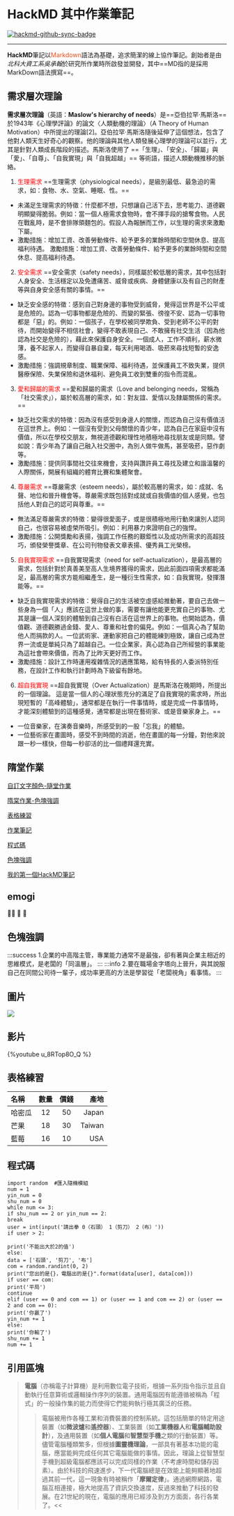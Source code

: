 # HackMD 其中作業筆記

[![hackmd-github-sync-badge](https://hackmd.io/Vko9cLeYQeCPBIr0ZHQWtA/badge)](https://hackmd.io/Vko9cLeYQeCPBIr0ZHQWtA)

---
**HackMD**筆記以<font color=EB4E19>Markdown</font>語法為基礎，追求簡潔的線上協作筆記。創始者是由*北科大資工系吳承翰*於研究所作業時所啟發並開發，其中==MD指的是採用MarkDown語法撰寫==。

## 需求層次理論
**需求層次理論**（英語：**Maslow's hierarchy of needs**）是==亞伯拉罕·馬斯洛==於1943年《心理學評論》的論文〈人類動機的理論〉（A Theory of Human Motivation）中所提出的理論[2]。亞伯拉罕·馬斯洛隨後延伸了這個想法，包含了他對人類天生好奇心的觀察。他的理論與其他人類發展心理學的理論可以並行，尤其是針對人類成長階段的描述。馬斯洛使用了 ==「生理」、「安全」、「歸屬」與「愛」、「自尊」、「自我實現」與「自我超越」== 等術語，描述人類動機推移的脈絡。
1. <font color=ff0000>生理需求</font>
==生理需求（physiological needs），是級別最低、最急迫的需求，如：食物、水、空氣、睡眠、性。==
* 未滿足生理需求的特徵：什麼都不想，只想讓自己活下去，思考能力、道德觀明顯變得脆弱。例如：當一個人極需求食物時，會不擇手段的搶奪食物。人民在戰亂時，是不會排隊領麵包的。假設人為報酬而工作，以生理的需求來激勵下屬。
* 激勵措施：增加工資、改善勞動條件、給予更多的業餘時間和空間休息、提高福利待遇。
激勵措施：增加工資、改善勞動條件、給予更多的業餘時間和空間休息、提高福利待遇。
2. <font color=ff0000>安全需求</font>
==安全需求（safety needs），同樣屬於較低層的需求，其中包括對人身安全、生活穩定以及免遭痛苦、威脅或疾病、身體健康以及有自己的財產等與自身安全感有關的事情。==
* 缺乏安全感的特徵：感到自己對身邊的事物受到威脅，覺得這世界是不公平或是危險的。認為一切事物都是危險的、而變的緊張、徬徨不安、認為一切事物都是「惡」的。例如：一個孩子，在學校被同學欺負、受到老師不公平的對待，而開始變得不相信社會，變得不敢表現自己、不敢擁有社交生活（因為他認為社交是危險的），藉此來保護自身安全。一個成人，工作不順利，薪水微薄，養不起家人，而變得自暴自棄，每天利用喝酒、吸菸來尋找短暫的安逸感。
* 激勵措施：強調規章制度、職業保障、福利待遇，並保護員工不致失業，提供醫療保險、失業保險和退休福利、避免員工收到雙重的指令而混亂。
3. <font color=ff0000>愛和歸屬的需求</font>
==愛和歸屬的需求（Love and belonging needs，常稱為「社交需求」），屬於較高層的需求，如：對友誼、愛情以及隸屬關係的需求。==
* 缺乏社交需求的特徵：因為沒有感受到身邊人的關懷，而認為自己沒有價值活在這世界上。例如：一個沒有受到父母關懷的青少年，認為自己在家庭中沒有價值，所以在學校交朋友，無視道德觀和理性地積極地尋找朋友或是同類。譬如說：青少年為了讓自己融入社交圈中，為別人做牛做馬，甚至吸菸，惡作劇等。
* 激勵措施：提供同事間社交往來機會，支持與讚許員工尋找及建立和諧溫馨的人際關係，開展有組織的體育比賽和集體聚會。
4. <font color=ff0000>尊嚴需求</font>
==尊嚴需求（esteem needs），屬於較高層的需求，如：成就、名聲、地位和晉升機會等。尊嚴需求既包括對成就或自我價值的個人感覺，也包括他人對自己的認可與尊重。==
*  無法滿足尊嚴需求的特徵：變得很愛面子，或是很積極地用行動來讓別人認同自己，也很容易被虛榮所吸引。例如：利用暴力來證明自己的強悍。
*  激勵措施：公開獎勵和表揚，強調工作任務的艱鉅性以及成功所需求的高超技巧，頒發榮譽獎章、在公司刊物發表文章表揚、優秀員工光榮榜。
5. <font color=ff0000>自我實現需求</font>
==自我實現需求（need for self-actualization），是最高層的需求，包括針對於真善美至高人生境界獲得的需求，因此前面四項需求都能滿足，最高層的需求方能相繼產生，是一種衍生性需求，如：自我實現，發揮潛能等。==
* 缺乏自我實現需求的特徵：覺得自己的生活被空虛感給推動著，要自己去做一些身為一個「人」應該在這世上做的事，需要有讓他能更充實自己的事物、尤其是讓一個人深刻的體驗到自己沒有白活在這世界上的事物。也開始認為，價值觀、道德觀勝過金錢、愛人、尊重和社會的偏見。例如：一個真心為了幫助他人而捐款的人。一位武術家、運動家把自己的體能練到極致，讓自己成為世界一流或是單純只為了超越自己。一位企業家，真心認為自己所經營的事業能為這社會帶來價值，而為了比昨天更好而工作。
* 激勵措施：設計工作時運用複雜情況的適應策略，給有特長的人委派特別任務，在設計工作和執行計劃時為下級留有餘地。
6. <font color=ff0000>超自我實現</font>
==超自我實現（Over Actualization）是馬斯洛在晚期時，所提出的一個理論。
這是當一個人的心理狀態充分的滿足了自我實現的需求時，所出現短暫的「高峰體驗」，通常都是在執行一件事情時，或是完成一件事情時，才能深刻體驗到的這種感覺，通常都是出現在藝術家、或是音樂家身上。==
* 一位音樂家，在演奏音樂時，所感受到的一股「忘我」的體驗。
* 一位藝術家在畫圖時，感受不到時間的消逝，他在畫圖的每一分鐘，對他來說跟一秒一樣快，但每一秒卻活的比一個禮拜還充實。
## 隋堂作業
 [自訂文字顏色-隨堂作業](https://hackmd.io/@shaingmin/Hkxdn8Fz5)   
 
 [隋棠作業-色塊強調](https://hackmd.io/@shaingmin/B1BcxVlf9)  
 
 [表格練習](https://hackmd.io/@shaingmin/ByrSfcfXc)  
 
 [作業筆記](https://hackmd.io/@shaingmin/SytYS0om5)  
 
 [程式碼](https://hackmd.io/@shaingmin/rJ4nAai79)  
 
 [色塊強調](https://hackmd.io/@shaingmin/SkDiLLYMc)  
 
 [我的第一個HackMD筆記](https://hackmd.io/@shaingmin/HJqBiiax5)  
 
 ## emogi
 :horse::horse: :tiger: :tiger:
 ## 色塊強調
 :::success
 1.企業的中高階主管，專業能力通常不是最強，卻有著與企業主相近的思維模式，是老闆的「同溫層」。
 :::
 :::info
 2.要在職場金字塔向上晉升，與其說服自己在同間公司待一輩子，成功率更高的方法是學習從「老闆視角」看事情。 
 :::
 
## 圖片
![](https://i.imgur.com/WtEXYGY.png)
## 影片
{%youtube u_8RTop8O_Q %}

## 表格練習
| 名稱 | 數量 |價錢| 產地 |
| :-------- | :--------: |:---:| --------: |
| 哈密瓜     | 12     | 50 |Japan       |
| 芒果       | 18     | 30 | Taiwan     |
| 藍莓       | 16     | 10 | USA     |
## 程式碼
 ```python=
import random  #匯入隨機模組
num = 1
yin_num = 0
shu_num = 0
while num <= 3:
if shu_num == 2 or yin_num == 2:
break
user = int(input('請出拳 0（石頭） 1（剪刀） 2（布）'))
if user > 2:
```
```javascript=10
print('不能出大於2的值')
else:
data = ['石頭', '剪刀', '布']
com = random.randint(0, 2)
print("您出的是{}，電腦出的是{}".format(data[user], data[com]))
if user == com:
print('平局')
continue
elif (user == 0 and com == 1) or (user == 1 and com == 2) or (user == 2 and com == 0):
print('你贏了')
yin_num += 1
else:
print('你輸了')
shu_num += 1
num += 1
```
 ## 引用區塊
> 
> **電腦**（亦稱電子計算機）是利用數位電子技術，根據一系列指令指示並且自動執行任意算術或邏輯操作序列的裝置。通用電腦因有能遵循被稱為「程式」的一般操作集的能力而使得它們能夠執行極其廣泛的任務。
>>電腦被用作各種工業和消費裝置的控制系統。這包括簡單的特定用途裝置（如**微波爐**和**遙控器**）、工業裝置（如**工業機器人**和**電腦輔助設計**），及通用裝置（如**個人電腦**和**智慧型手機**之類的行動裝置）等。儘管電腦種類繁多，但根據**圖靈機理論**，一部具有著基本功能的電腦，應當能夠完成任何其它電腦能做的事情。因此，理論上從智慧型手機到超級電腦都應該可以完成同樣的作業（不考慮時間和儲存因素）。由於科技的飛速進步，下一代電腦總是在效能上能夠顯著地超過其前一代，這一現象有時被稱作「**摩爾定律**」。通過網際網路，電腦互相連接，極大地提高了資訊交換速度，反過來推動了科技的發展。在21世紀的現在，電腦的應用已經涉及到方方面面，各行各業了。<<
>>
 